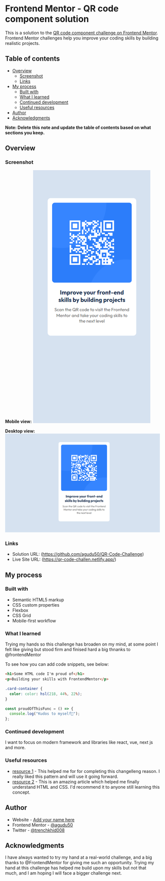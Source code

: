 # Frontend Mentor - QR code component solution

This is a solution to the [QR code component challenge on Frontend Mentor](https://www.frontendmentor.io/challenges/qr-code-component-iux_sIO_H). Frontend Mentor challenges help you improve your coding skills by building realistic projects.

## Table of contents

- [Overview](#overview)
  - [Screenshot](#screenshot)
  - [Links](#links)
- [My process](#my-process)
  - [Built with](#built-with)
  - [What I learned](#what-i-learned)
  - [Continued development](#continued-development)
  - [Useful resources](#useful-resources)
- [Author](#author)
- [Acknowledgments](#acknowledgments)

**Note: Delete this note and update the table of contents based on what sections you keep.**

## Overview

### Screenshot

**Mobile view:** 
![](./screenshot/screenshot-mobile-view.png)

**Desktop view:**
![](./screenshot/screenshot-desktop-view.png)

### Links

- Solution URL:
  (https://github.com/agudu50/QR-Code-Challenge)
- Live Site URL:
  (https://qr-code-challen.netlify.app/)

## My process

### Built with

- Semantic HTML5 markup
- CSS custom properties
- Flexbox
- CSS Grid
- Mobile-first workflow

### What I learned

Trying my hands so this challenge has broaden on my mind, at some point I felt like giving but stood firm and finised hard a big thnanks to @frontendMentor

To see how you can add code snippets, see below:

```html
<h1>Some HTML code I'm proud of</h1>
<p>Building your skills with FrontendMentor</p>
```

```css
.card-container {
  color: color: hsl(218, 44%, 22%);
}
```

```js
const proudOfThisFunc = () => {
  console.log("Kudos to myself🎉");
};
```

### Continued development

I want to focus on modern framework and libraries like react, vue, next js and more.

### Useful resources

- [resource 1](hhttps://www.frontendmentor.io/home) - This helped me for for completing this changelleng reason. I really liked this pattern and will use it going forward.
- [resource 2](https://www.w3schools.com/html/) - This is an amazing article which helped me finally understand HTML and CSS. I'd recommend it to anyone still learning this concept.

## Author

- Website - [Add your name here](https://www.your-site.com)
- Frontend Mentor - [@agudu50](https://www.frontendmentor.io/profile/agudu50)
- Twitter - [@trenchkhid008](https://www.twitter.com/trenchkhid08)

## Acknowledgments

I have always wanted to try my hand at a real-world challenge, and a big thanks to @FrontendMentor for giving me such an opportunity. Trying my hand at this challenge has helped me build upon my skills but not that much, and I am hoping I will face a bigger challenge next.
